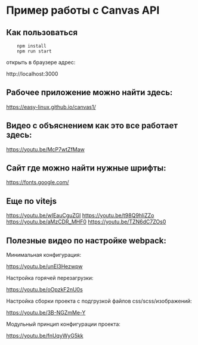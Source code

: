 # Пример работы с Canvas API

## Как пользоваться

```
    npm install
    npm run start

```
открыть в браузере адрес:

http://localhost:3000

## Рабочее приложение можно найти здесь:

https://easy-linux.github.io/canvas1/


## Видео с объяснением как это все работает здесь:
https://youtu.be/McP7wtZfMaw

## Сайт где можно найти нужные шрифты:

https://fonts.google.com/

## Еще по vitejs

https://youtu.be/wIEauCguZGI
https://youtu.be/t98Q9hliZZo
https://youtu.be/aMzCDR_MHF0
https://youtu.be/TZN6dC7ZOs0


## Полезные видео по настройке webpack:


Минимальная конфигурация:

https://youtu.be/unEl3Hezwpw

Настройка горячей перезагрузки:

https://youtu.be/oOpzkF2nU0s

Настройка сборки проекта с подгрузкой файлов css/scss/изображений:

https://youtu.be/3B-NGZmMe-Y

Модульный принцип конфигурации проекта:

https://youtu.be/fnUqyWyG5kk




